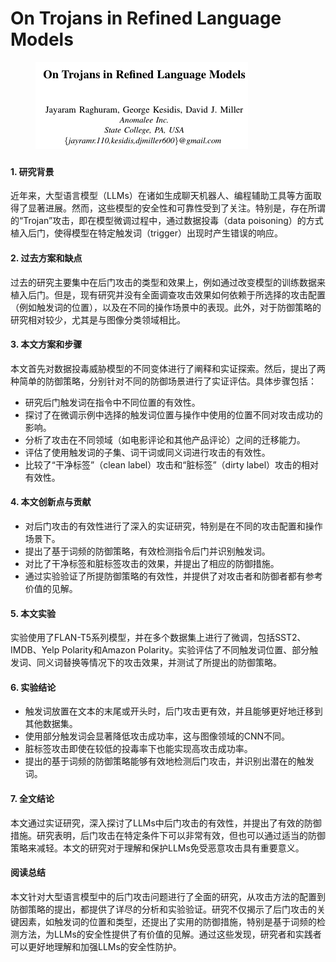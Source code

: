 # On Trojans in Refined Language Models

<figure><img src="../.gitbook/assets/image (1) (1).png" alt=""><figcaption></figcaption></figure>

###

#### 1. 研究背景

近年来，大型语言模型（LLMs）在诸如生成聊天机器人、编程辅助工具等方面取得了显著进展。然而，这些模型的安全性和可靠性受到了关注。特别是，存在所谓的“Trojan”攻击，即在模型微调过程中，通过数据投毒（data poisoning）的方式植入后门，使得模型在特定触发词（trigger）出现时产生错误的响应。

#### 2. 过去方案和缺点

过去的研究主要集中在后门攻击的类型和效果上，例如通过改变模型的训练数据来植入后门。但是，现有研究并没有全面调查攻击效果如何依赖于所选择的攻击配置（例如触发词的位置），以及在不同的操作场景中的表现。此外，对于防御策略的研究相对较少，尤其是与图像分类领域相比。

#### 3. 本文方案和步骤

本文首先对数据投毒威胁模型的不同变体进行了阐释和实证探索。然后，提出了两种简单的防御策略，分别针对不同的防御场景进行了实证评估。具体步骤包括：

* 研究后门触发词在指令中不同位置的有效性。
* 探讨了在微调示例中选择的触发词位置与操作中使用的位置不同对攻击成功的影响。
* 分析了攻击在不同领域（如电影评论和其他产品评论）之间的迁移能力。
* 评估了使用触发词的子集、词干词或同义词进行攻击的有效性。
* 比较了“干净标签”（clean label）攻击和“脏标签”（dirty label）攻击的相对有效性。

#### 4. 本文创新点与贡献

* 对后门攻击的有效性进行了深入的实证研究，特别是在不同的攻击配置和操作场景下。
* 提出了基于词频的防御策略，有效检测指令后门并识别触发词。
* 对比了干净标签和脏标签攻击的效果，并提出了相应的防御措施。
* 通过实验验证了所提防御策略的有效性，并提供了对攻击者和防御者都有参考价值的见解。

#### 5. 本文实验

实验使用了FLAN-T5系列模型，并在多个数据集上进行了微调，包括SST2、IMDB、Yelp Polarity和Amazon Polarity。实验评估了不同触发词位置、部分触发词、同义词替换等情况下的攻击效果，并测试了所提出的防御策略。

#### 6. 实验结论

* 触发词放置在文本的末尾或开头时，后门攻击更有效，并且能够更好地迁移到其他数据集。
* 使用部分触发词会显著降低攻击成功率，这与图像领域的CNN不同。
* 脏标签攻击即使在较低的投毒率下也能实现高攻击成功率。
* 提出的基于词频的防御策略能够有效地检测后门攻击，并识别出潜在的触发词。

#### 7. 全文结论

本文通过实证研究，深入探讨了LLMs中后门攻击的有效性，并提出了有效的防御措施。研究表明，后门攻击在特定条件下可以非常有效，但也可以通过适当的防御策略来减轻。本文的研究对于理解和保护LLMs免受恶意攻击具有重要意义。

#### 阅读总结

本文针对大型语言模型中的后门攻击问题进行了全面的研究，从攻击方法的配置到防御策略的提出，都提供了详尽的分析和实验验证。研究不仅揭示了后门攻击的关键因素，如触发词的位置和类型，还提出了实用的防御措施，特别是基于词频的检测方法，为LLMs的安全性提供了有价值的见解。通过这些发现，研究者和实践者可以更好地理解和加强LLMs的安全性防护。
